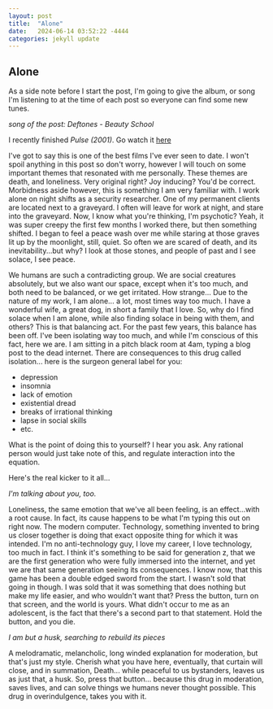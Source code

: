 ```yaml
---
layout: post
title:  "Alone"
date:   2024-06-14 03:52:22 -4444
categories: jekyll update
---
```


## Alone

As a side note before I start the post, I'm going to give the album, or song I'm listening to at the time of each post so everyone can find some new tunes.

*song of the post: Deftones - Beauty School*


I recently finished *Pulse (2001)*. Go watch it [here](https://archive.org/details/pulse-kairo-kiyoshi-kurosawa-2001-eng-sub-1301306804834#reviews)


I've got to say this is one of the best films I've ever seen to date. I won't spoil anything in this post so don't worry, however I will touch on some important themes
that resonated with me personally. These themes are death, and loneliness. Very original right? Joy inducing? You'd be correct. Morbidness aside however, this is something
I am very familiar with. I work alone on night shifts as a security researcher. One of my permanent clients are located next to a graveyard. I often will leave for work at
night, and stare into the graveyard. Now, I know what you're thinking, I'm psychotic? Yeah, it was super creepy the first few months I worked there, but then something shifted.
I began to feel a peace wash over me while staring at those graves lit up by the moonlight, still, quiet. So often we are scared of death, and its inevitability...but why?
I look at those stones, and people of past and I see solace, I see peace.


We humans are such a contradicting group. We are social creatures absolutely, but we also want our space, except when it's too much, and both need to be balanced, or we get irritated.
How strange... Due to the nature of my work, I am alone... a lot, most times way too much. I have a wonderful wife, a great dog, in short a family that I love. So, why do I find solace
when I am alone, while also finding solace in being with them, and others? This is that balancing act. For the past few years, this balance has been off. I've been isolating way too much,
and while I'm conscious of this fact, here we are. I am sitting in a pitch black room at 4am, typing a blog post to the dead internet. There are consequences to this drug called isolation...
here is the surgeon general label for you:

- depression
- insomnia
- lack of emotion
- existential dread
- breaks of irrational thinking
- lapse in social skills
- etc.

What is the point of doing this to yourself? I hear you ask. Any rational person would just take note of this, and regulate interaction into the equation. 

Here's the real kicker to it all...


*I'm talking about you, too.*


Loneliness, the same emotion that we've all been feeling, is an effect...with a root cause. In fact, its cause happens to be what I'm typing this out on right now. The modern computer. Technology, something
invented to bring us closer together is doing that exact opposite thing for which it was intended. I'm no anti-technology guy, I love my career, I love technology, too much in fact. I think it's
something to be said for generation z, that we are the first generation who were fully immersed into the internet, and yet we are that same generation seeing its consequences. I know now, that this
game has been a double edged sword from the start. I wasn't sold that going in though. I was sold that it was something that does nothing but make my life easier, and who wouldn't want that? Press
the button, turn on that screen, and the world is yours. What didn't occur to me as an adolescent, is the fact that there's a second part to that statement. Hold the button, and you die. 


*I am but a husk, searching to rebuild its pieces*


A melodramatic, melancholic, long winded explanation for moderation, but that's just my style. Cherish what you have here, eventually, that curtain will close, and in summation, Death... while peaceful 
to us bystanders, leaves us as just that, a husk. So, press that button... because this drug in moderation, saves lives, and can solve things we humans never thought possible. This drug in overindulgence, 
takes you with it.


